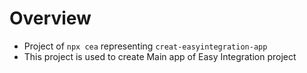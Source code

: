 # Overview

- Project of `npx cea` representing `creat-easyintegration-app` 
- This project is used to create Main app of Easy Integration project
